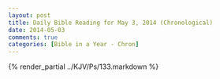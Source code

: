 ```yaml
---
layout: post
title: Daily Bible Reading for May 3, 2014 (Chronological)
date: 2014-05-03
comments: true
categories: [Bible in a Year - Chron]
---
```

{% render_partial ../KJV/Ps/133.markdown %}
